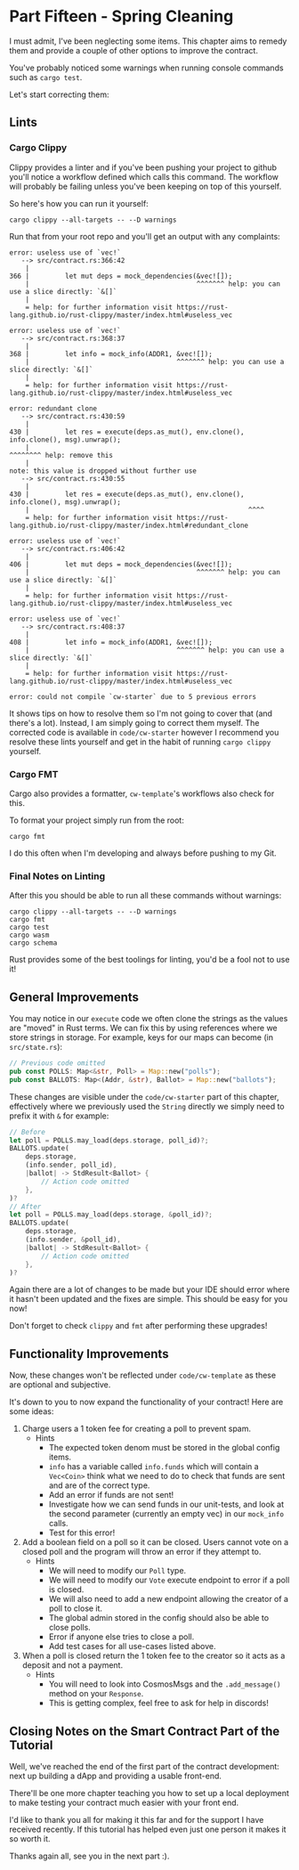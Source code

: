 # Part Fifteen - Spring Cleaning

I must admit, I've been neglecting some items. This chapter aims to remedy them and provide a couple of other options to improve the contract.

You've probably noticed some warnings when running console commands such as `cargo test`.

Let's start correcting them:

## Lints

### Cargo Clippy

Clippy provides a linter and if you've been pushing your project to github you'll notice a workflow defined which calls this command. The workflow will probably be failing unless you've been keeping on top of this yourself.

So here's how you can run it yourself:

```
cargo clippy --all-targets -- --D warnings
```

Run that from your root repo and you'll get an output with any complaints:

```
error: useless use of `vec!`
   --> src/contract.rs:366:42
    |
366 |         let mut deps = mock_dependencies(&vec![]);
    |                                          ^^^^^^^ help: you can use a slice directly: `&[]`
    |
    = help: for further information visit https://rust-lang.github.io/rust-clippy/master/index.html#useless_vec

error: useless use of `vec!`
   --> src/contract.rs:368:37
    |
368 |         let info = mock_info(ADDR1, &vec![]);
    |                                     ^^^^^^^ help: you can use a slice directly: `&[]`
    |
    = help: for further information visit https://rust-lang.github.io/rust-clippy/master/index.html#useless_vec

error: redundant clone
   --> src/contract.rs:430:59
    |
430 |         let res = execute(deps.as_mut(), env.clone(), info.clone(), msg).unwrap();
    |                                                           ^^^^^^^^ help: remove this
    |
note: this value is dropped without further use
   --> src/contract.rs:430:55
    |
430 |         let res = execute(deps.as_mut(), env.clone(), info.clone(), msg).unwrap();
    |                                                       ^^^^
    = help: for further information visit https://rust-lang.github.io/rust-clippy/master/index.html#redundant_clone

error: useless use of `vec!`
   --> src/contract.rs:406:42
    |
406 |         let mut deps = mock_dependencies(&vec![]);
    |                                          ^^^^^^^ help: you can use a slice directly: `&[]`
    |
    = help: for further information visit https://rust-lang.github.io/rust-clippy/master/index.html#useless_vec

error: useless use of `vec!`
   --> src/contract.rs:408:37
    |
408 |         let info = mock_info(ADDR1, &vec![]);
    |                                     ^^^^^^^ help: you can use a slice directly: `&[]`
    |
    = help: for further information visit https://rust-lang.github.io/rust-clippy/master/index.html#useless_vec

error: could not compile `cw-starter` due to 5 previous errors
```

It shows tips on how to resolve them so I'm not going to cover that (and there's a lot). Instead, I am simply going to correct them myself. The corrected code is available in `code/cw-starter` however I recommend you resolve these lints yourself and get in the habit of running `cargo clippy` yourself.

### Cargo FMT

Cargo also provides a formatter, `cw-template`'s workflows also check for this.

To format your project simply run from the root:

```
cargo fmt
```

I do this often when I'm developing and always before pushing to my Git.

### Final Notes on Linting

After this you should be able to run all these commands without warnings:

```
cargo clippy --all-targets -- --D warnings
cargo fmt
cargo test
cargo wasm
cargo schema
```

Rust provides some of the best toolings for linting, you'd be a fool not to use it!

## General Improvements

You may notice in our `execute` code we often clone the strings as the values are "moved" in Rust terms. We can fix this by using references where we store strings in storage. For example, keys for our maps can become (in `src/state.rs`):

```rust
// Previous code omitted
pub const POLLS: Map<&str, Poll> = Map::new("polls");
pub const BALLOTS: Map<(Addr, &str), Ballot> = Map::new("ballots");
```

These changes are visible under the `code/cw-starter` part of this chapter, effectively where we previously used the `String` directly we simply need to prefix it with `&` for example:

```rust
// Before
let poll = POLLS.may_load(deps.storage, poll_id)?;
BALLOTS.update(
    deps.storage,
    (info.sender, poll_id),
    |ballot| -> StdResult<Ballot> {
        // Action code omitted
    },
)?
// After
let poll = POLLS.may_load(deps.storage, &poll_id)?;
BALLOTS.update(
    deps.storage,
    (info.sender, &poll_id),
    |ballot| -> StdResult<Ballot> {
        // Action code omitted
    },
)?
```

Again there are a lot of changes to be made but your IDE should error where it hasn't been updated and the fixes are simple. This should be easy for you now!

Don't forget to check `clippy` and `fmt` after performing these upgrades!

## Functionality Improvements

Now, these changes won't be reflected under `code/cw-template` as these are optional and subjective.

It's down to you to now expand the functionality of your contract! Here are some ideas:

1. Charge users a 1 token fee for creating a poll to prevent spam.
    - Hints
        - The expected token denom must be stored in the global config items.
        - `info` has a variable called `info.funds` which will contain a `Vec<Coin>` think what we need to do to check that funds are sent and are of the correct type.
        - Add an error if funds are not sent!
        - Investigate how we can send funds in our unit-tests, and look at the second parameter (currently an empty vec) in our `mock_info` calls.
        - Test for this error!
2. Add a boolean field on a poll so it can be closed. Users cannot vote on a closed poll and the program will throw an error if they attempt to.
    - Hints
        - We will need to modify our `Poll` type.
        - We will need to modify our `Vote` execute endpoint to error if a poll is closed.
        - We will also need to add a new endpoint allowing the creator of a poll to close it.
        - The global admin stored in the config should also be able to close polls.
        - Error if anyone else tries to close a poll.
        - Add test cases for all use-cases listed above.
3. When a poll is closed return the 1 token fee to the creator so it acts as a deposit and not a payment.
    - Hints
        - You will need to look into CosmosMsgs and the `.add_message()` method on your `Response`.
        - This is getting complex, feel free to ask for help in discords!

## Closing Notes on the Smart Contract Part of the Tutorial

Well, we've reached the end of the first part of the contract development: next up building a dApp and providing a usable front-end.

There'll be one more chapter teaching you how to set up a local deployment to make testing your contract much easier with your front end.

I'd like to thank you all for making it this far and for the support I have received recently. If this tutorial has helped even just one person it makes it so worth it.

Thanks again all, see you in the next part :).
